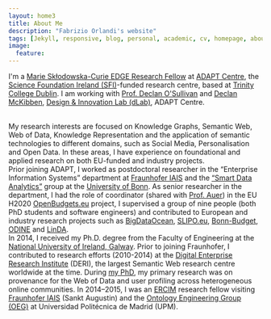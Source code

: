 ```yaml
---
layout: home3
title: About Me
description: "Fabrizio Orlandi's website"
tags: [Jekyll, responsive, blog, personal, academic, cv, homepage, about]
image:
  feature: 
---
```


I'm a <a href="https://edge-research.eu/fellows/fabrizio-orlandi/">Marie Skłodowska-Curie EDGE Research Fellow</a> at <a href="https://www.adaptcentre.ie/team-members/person-detail/fabrizio-orlandi">ADAPT Centre</a>, the [Science Foundation Ireland (SFI)](http://www.sfi.ie/)-funded research centre, based at <a href="http://www.tcd.ie">Trinity College Dublin</a>. I am working with <a href="https://www.tcd.ie/research/profiles/?profile=osulldps">Prof. Declan O'Sullivan</a> and <a href="https://ie.linkedin.com/in/declanmckibben">Declan McKibben</a>, <a href="https://www.adaptcentre.ie/industry/design-and-innovation-lab">Design & Innovation Lab (dLab)</a>, ADAPT Centre. 

<br />
My research interests are focused on Knowledge Graphs, Semantic Web, Web of Data, Knowledge Representation and the application of semantic technologies to different domains, such as Social Media, Personalisation and Open Data. In these areas, I have experience on foundational and applied research on both EU-funded and industry projects.
<!---comments here--->

<br />
Prior joining ADAPT, I worked as postdoctoral researcher in the “Enterprise Information Systems” department at <a href="https://www.iais.fraunhofer.de/">Fraunhofer IAIS</a> and the <a href="http://sda.cs.uni-bonn.de/people/dr-fabrizio-orlandi/">“Smart Data Analytics”</a> group at the <a href="https://www.uni-bonn.de/">University of Bonn</a>. As senior researcher in the department, I had the role of coordinator (shared with <a href="https://tib.eu/auer">Prof. Auer</a>) in the EU H2020 <a href="http://openbudgets.eu/">OpenBudgets.eu</a> project, I supervised a group of nine people (both PhD students and software engineers) and contributed to European and industry research projects such as <a href="http://www.bigdataocean.eu/">BigDataOcean</a>, <a href="http://www.slipo.eu/">SLIPO.eu</a>, <a href="http://data.openbudgets.eu/page/dataset/budget-bonn-2019">Bonn-Budget</a>, <a href="https://opendataincubator.eu/">ODINE</a> and <a href="http://linda-project.eu/">LinDA</a>.

<br />
In 2014, I received my Ph.D. degree from the Faculty of Engineering at the <a href="http://www.nuigalway.ie/">National University of Ireland, Galway</a>. Prior to joining Fraunhofer, I contributed to research efforts (2010-2014) at the <a href="https://en.wikipedia.org/wiki/Digital_Enterprise_Research_Institute">Digital Enterprise Research Institute</a> (DERI), the largest Semantic Web research centre worldwide at the time. During <a href="https://aran.library.nuigalway.ie/handle/10379/4430">my PhD</a>, my primary research was on provenance for the Web of Data and user profiling across heterogeneous online communities. In 2014–2015, I was an <a href="https://fellowship.ercim.eu/">ERCIM</a> research fellow visiting <a href="https://www.iais.fraunhofer.de/">Fraunhofer IAIS</a> (Sankt Augustin) and the <a href="http://mayor2.dia.fi.upm.es/oeg-upm/index.php/en/index.html">Ontology Engineering Group (OEG)</a> at Universidad Politécnica de Madrid (UPM). 
